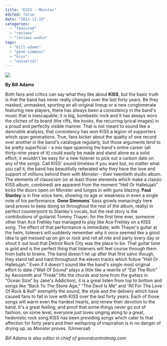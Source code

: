 ```yaml
---
title: "KISS - Monster"
edited: false
date: "2012-12-19"
categories:
  - "featured"
  - "reviews"
  - "reviews-audio"
tags:
  - "bill-adams"
  - "gene-simmons"
  - "kiss"
  - "universal"
---
```


[![](http://www.hellbound.ca/wp-content/uploads/2012/12/Kiss-Monster.jpg)](http://www.hellbound.ca/wp-content/uploads/2012/12/Kiss-Monster.jpg)

**By Bill Adams**

Both fans and critics can say what they like about **KISS**, but the basic truth is that the band has never really changed over the last forty years. Be they masked, unmasked, sporting an all-original lineup or a new conglomerate featuring new players, there has always been a consistency in the band's music that is inescapable; it is big, bombastic rock and it has always worn the cliches of its brand (the riffs, the hooks, the recurring lyrical images) in a proud and perfectly visible manner. That is not meant to sound like a damnable analysis; that consistency has won KISS a legion of supporters which span generations. True, fans bicker about the quality of one record over another in the band's catalogue regularly, but those arguments tend to be pretty superficial – a mix tape spanning the band's entire career (all thirty-nine years of it) could easily be made and stand alone as a solid effort; it wouldn't be easy for a new listener to pick out a carbon date on any of the songs. Call KISS' sound timeless if you want but, no matter what you call it, the band has beautifully reiterated why they have the love and support of millions behind them with _Monster_ – their twentieth studio album. The elements of classicism (or at least those elements which make a classic KISS album, combined) are apparent from the moment “Hell Or Hallelujah” kicks the doors open on Monster and lunges in with guns blazing. **Paul Stanley** is in fine voice here, showing no age or weakness in even a single note of his performance. **Gene Simmons**' bass growls menacingly here (and proves to keep doing so throughout the rest of the album, really) in perfect counterpoint to Stanley's vocals, but the real story is the contributions of guitarist Tommy Thayer; for the first time ever, someone other than Ace Frehley has managed to play like Ace Frehley on a KISS song. The effect of that performance is immediate; with Thayer's guitar at the helm, listeners will suddenly remember why it once seemed like a good idea to get messed up on gin or rock and roll all nite and party every day or shout it out loud that Detroit Rock City was the place to be. That guitar tone is gold and is the perfect thing that listeners will feel course through them from balls to brains. The band doesn't let up after that first salvo though, they stand tall and hard throughout the eleven tracks which follow “Hell Or Hallelujah.” Even if it doesn't sound like the band's single most original effort to date (“Wall Of Sound” plays a little like a rewrite of “Eat The Rich” by Aerosmith and “Freak” lifts the chords and tone from the guitars in “Ocean Size” by Jane's Addiction), it is a great listen from top to bottom and songs like “Back To The Stone Age,” “The Devil Is Me” and “All For The Love Of Rock & Roll” exemplify the sound, the style and the delivery which have caused fans to fall in love with KISS over the last forty years. Each of those songs will warm even the hardest hearts, and renew their devotion to the band. It's a great feeling, and proof that some things never go out of fashion; on some level, everyone just loves singing along to a great, hedonistic rock song.KISS has been providing songs which cater to that affection for forty years and their wellspring of inspiration is in no danger of drying up, as _Monster_ proves. (Universal)

_Bill Adams is also editor in chief of groundcontrolmag.com_
